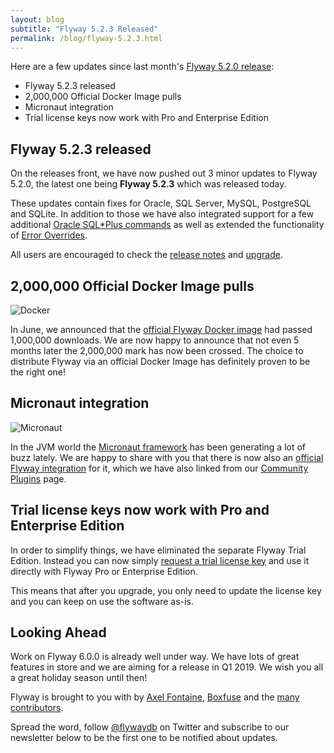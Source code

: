 ```yaml
---
layout: blog
subtitle: "Flyway 5.2.3 Released"
permalink: /blog/flyway-5.2.3.html
---
```

Here are a few updates since last month's [Flyway 5.2.0 release](/blog/flyway-5.2.0):
- Flyway 5.2.3 released
- 2,000,000 Official Docker Image pulls
- Micronaut integration
- Trial license keys now work with Pro and Enterprise Edition

## Flyway 5.2.3 released

On the releases front, we have now pushed out 3 minor updates to Flyway 5.2.0, the latest one being **Flyway 5.2.3**
which was released today.

These updates contain fixes for Oracle, SQL Server, MySQL, PostgreSQL and SQLite. In addition to those we have also
integrated support for a few additional [Oracle SQL*Plus commands](/documentation/database/oracle#sqlplus-commands)
as well as extended the functionality of [Error Overrides](/documentation/concepts/erroroverrides).

All users are encouraged to check the [release notes](/documentation/releaseNotes) and [upgrade](/download).

## 2,000,000 Official Docker Image pulls

![Docker](/assets/posts/flyway-5.0.0/dockerhub.png)

In June, we announced that the [official Flyway Docker image](https://hub.docker.com/r/boxfuse/flyway/) had passed
1,000,000 downloads. We are now happy to announce that not even 5 months later the 2,000,000 mark has now been crossed.
The choice to distribute Flyway via an official Docker Image has definitely proven to be the right one! 

## Micronaut integration

![Micronaut](/assets/logos/micronaut.png)

In the JVM world the [Micronaut framework](http://micronaut.io/) has been generating a lot of buzz lately. We are happy
to share with you that there is now also an [official Flyway integration](https://micronaut-projects.github.io/micronaut-configuration-flyway/latest/guide/index.html)
for it, which we have also linked from our [Community Plugins](/documentation/usage/plugins/) page.

## Trial license keys now work with Pro and Enterprise Edition

In order to simplify things, we have eliminated the separate Flyway Trial Edition. Instead you can now simply
[request a trial license key](/download) and use it directly with Flyway Pro or Enterprise Edition.

This means that after you upgrade, you only need to update the license key and you can keep on use the software as-is.

## Looking Ahead

Work on Flyway 6.0.0 is already well under way. We have lots of great features in store and we are aiming for a release
in Q1 2019. We wish you all a great holiday season until then!

Flyway is brought to you with <i class="fa fa-heart"></i> by [Axel Fontaine](https://twitter.com/axelfontaine),
[Boxfuse](https://boxfuse.com) and the [many contributors](/documentation/contribute/hallOfFame).

Spread the word, follow [@flywaydb](https://twitter.com/flywaydb) on Twitter and subscribe
to our newsletter below to be the first one to be notified about updates.